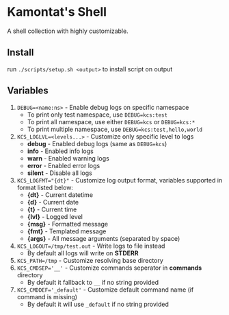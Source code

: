 # Kamontat's Shell

A shell collection with highly customizable.

## Install

run `./scripts/setup.sh <output>` to install script on output

## Variables

1. `DEBUG=<name:ns>` - Enable debug logs on specific namespace
    - To print only test namespace, use `DEBUG=kcs:test`
    - To print all namespace, use either `DEBUG=kcs` or `DEBUG=kcs:*`
    - To print multiple namespace, use `DEBUG=kcs:test,hello,world`
2. `KCS_LOGLVL=<levels...>` - Customize only specific level to logs
    - **debug** - Enabled debug logs (same as `DEBUG=kcs`)
    - **info** - Enabled info logs
    - **warn** - Enabled warning logs
    - **error** - Enabled error logs
    - **silent** - Disable all logs
3. `KCS_LOGFMT="{dt}"` - Customize log output format, variables supported in format listed below:
    - **{dt}** - Current datetime
    - **{d}** - Current date
    - **{t}** - Current time
    - **{lvl}** - Logged level
    - **{msg}** - Formatted message
    - **{fmt}** - Templated message
    - **{args}** - All message arguments (separated by space)
4. `KCS_LOGOUT=/tmp/test.out` - Write logs to file instead
    - By default all logs will write on **STDERR**
5. `KCS_PATH=/tmp` - Customize resolving base directory
6. `KCS_CMDSEP='__'` - Customize commands seperator in **commands** directory
    - By default it fallback to `__` if no string provided
7. `KCS_CMDDEF='_default'` - Customize default command name (if command is missing)
    - By default it will use `_default` if no string provided
